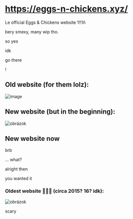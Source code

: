# https://eggs-n-chickens.xyz/

Le official Eggs & Chickens website 1!!1ň

bery smexy, many wip tho.

so yes

idk

go there

!

## Old website (for them lolz):
![image](https://github.com/leosefcik/leosefcik.github.io/assets/26169366/f560e523-8bd3-4672-905c-993ab91d1874)

## New website (but in the beginning):
![obrázok](https://github.com/leosefcik/leosefcik.github.io/assets/26169366/26007c52-dc09-4e67-b812-99ceec985a8d)

## New website now
brb

... what?

alright then

you wanted it

### Oldest website 🥶🥶🥶 (circa 2015? 16? idk):
![obrázok](https://github.com/leosefcik/leosefcik.github.io/assets/26169366/9ca686e8-f39b-45d3-8986-ec3e76e153e6)

scary
